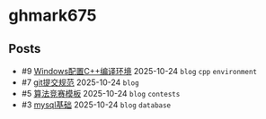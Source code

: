 # ghmark675
## Posts
- #9 [Windows配置C++编译环境](articles/9.md) 2025-10-24 `blog` `cpp` `environment`
- #7 [git提交规范](articles/7.md) 2025-10-24 `blog`
- #5 [算法竞赛模板](articles/5.md) 2025-10-24 `blog` `contests`
- #3 [mysql基础](articles/3.md) 2025-10-24 `blog` `database`
